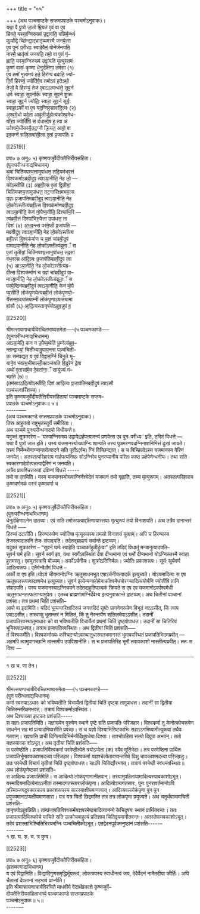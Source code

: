 +++
title = "०५"

+++
(अथ पञ्चमाष्टके सप्तमप्रपाठके पञ्चमोऽनुवाकः)।  
यथा॒ वै पु॒त्रो जा॒तो म्रि॒यत॑ ए॒वं वा ए॒व  
म्रि॑यते॒ यस्या॒ग्निरुख्य॑ उ॒द्वाय॑ति॒ यन्नि॑र्म॒न्थ्यं॑  
कु॒र्याद्वि च्छि॑न्द्या॒द्भ्रातृ॑व्यमस्मै जनये॒त्स  
ए॒व पुनः॑ प॒रीध्यः॒ स्वादे॒वैनं॒ योने॑र्जनयति॒  
नास्मै॒ भ्रातृ॑व्यं जनयति॒ तमो॒ वा ए॒तं गृ॑–  
ह्णाति॒ यस्या॒ग्निरुख्य॑ उद्वा॑यति मृ॒त्युस्तमः॑  
कृ॒ष्णं वासः॑ कृ॒ष्णा धे॒नुर्दक्षि॑णा॒ तम॑सा (१)  
ए॒व तमो॑ मृ॒त्यमप॑ हते॒ हिर॑ण्यं ददाति॒ ज्यो–  
ति॒र्वै हिर॑ण्यं॒ ज्योति॑षै॒व तमोऽप॑ ह॒तेऽथो॒  
तेजो॒ वै हि॑रण्यं॒ तेज॑ ए॒वाऽऽत्मन्ध॑त्ते॒ सुव॒र्न  
ध॒र्मः स्वाहा॒ सुव॒र्नार्कः स्वाहा॒ सुव॒र्न शु॒क्रः  
स्वाहा॒ सुव॒र्न ज्योतिः॒ स्वाहा॒ सुव॒र्न सूर्यः॒  
स्वाहा॒ऽर्को वा ए॒ष यद॒ग्निर॒सावा॑दि॒त्यः (२)  
अ॒श्व॒मे॒धो यदे॒ता आहु॑तीर्जु॒होत्य॑र्काश्व॒मेध–  
यो॑र॒व ज्योतिँ॑षि॒ सं द॑धात्ये॒ष ह॒ त्वा अ॑  
र्काश्वमे॒धीयस्यै॒तद॒ग्नौ क्रि॒यत॒ आपो॒ वा  
इद॒मग्ने॑ सलि॒लमा॑सी॒त्स ए॒तां प्र॒जाप॑तिः प्र

[[2519]]

प्रपा० ७ अनु० ५) कृष्णयजुर्वेदीयतैत्तिरीयसंहिता।  
(पुनःपरीन्धनाद्यभिधानम्)  
थ॒मां चिति॑मपश्य॒त्तामुपा॑धत्त॒ तदि॒यम॑भव॒त्तं  
वि॒श्वकर्माऽब्रवी॒दुप॒ त्वाऽया॒नीति॒ नेह लो॒ —  
को॑ऽस्तीति॑ (३) अब्र॒वी॒त्स ए॒तां द्वि॒तीयां॒  
चिति॑मपश्य॒त्तामुपा॑धत्त॒ तद॒न्तरि॑क्षमभव॒त्स  
य॒ज्ञः प्र॒जाप॑तिमब्रवी॒दुप॒ त्वाऽया॒नीति॒ नेह  
लो॒को॑ऽस्तीत्य॑ब्रवी॒त्स वि॒श्वक॑र्माणब्रवी॒दुप॒  
त्वाऽया॒नीति॒ केन॑ नो॒पैष्य॒तीति॒ दिश्या॑भि॒रि —  
त्य॑ब्रवी॒त्तं दिश्या॑भिरु॒पैत्ता उपा॑धत्त॒ ता  
दिशः॑ (४) अ॒भ॒व॒न्त्स पर॑मे॒ष्ठी प्र॒जा॑पति —  
मब्र॑वीदुप॒ त्वाऽया॒नीति॒ नेह लो॒को॑ऽस्तीत्य॑  
ब्रवी॒त्स वि॒श्वक॑र्माण च य॒ज्ञं चा॑ब्रवी॒दुप॑  
वा॒माऽया॒नीति॒ नेह लो॒को॑ऽस्तीत्य॑ब्रूता॒ँ स  
ए॒तां तृ॒तीयां॒ चिति॑मपश्य॒त्तामुपा॑धत्त॒ तद॒सा  
व॑भ॒वत्स आ॑दि॒त्यः प्र॒जाप॑तिमब्रवी॒दुप॑ त्वा  
(५) आऽया॒नीति॒ नेह लो॒को॑ऽस्तीत्य॑ब्र–  
वी॒त्स वि॒श्वक॑र्माणं च य॒ज्ञं चा॑ब्रवी॒दुप॑ वा॒–  
माऽया॒नीति॒ नेह लो॒को॑ऽस्तीत्य॑ब्रूता॒ँ स  
प॑रमे॒ष्ठिन॑मब्रवी॒दुपं त्वाऽया॒नीति॒ केन॑ मो॒पै  
प्य॒सीति॑ लोकंपृ॒णयेत्यब्रवी॒त्तं लोकंपृ॒णयो॒–  
यै॑त्तस्मा॒दया॑तयाम्नी लोकंपृ॒णाऽयातयामा  
ह्य॑सौ (६) आ॒दि॒त्यस्तानृष॑योऽब्रुव॒न्नुप॑ व॒

[[2520]]

श्रीमत्सायणाचार्यविरचितभाष्यसमेता–––(५ पञ्चमकाण्डे–––  
(पुनःपरीन्धनाद्यभिधानम्)  
आऽया॒मेति॒ कन न उ॒पैष्य॒थेति॑ भू॒म्नेत्य॑ब्रुव॒–  
न्तान्द्वाभ्यां॒ चिती॑भ्यामु॒पाय॒न्त्स पञ्च॑चिती–  
कः॒ सम॑पद्यत॒ य ए॒वं वि॒द्वान॒र्ग्नि चि॑नु॒ते भू–  
याने॒व भ॑वत्य॒भीमाल्लोँ॒काञ्ज॑यति वि॒दुरेनं॑ दे॒वा  
अथो॑ ए॒तासा॑मे॒व दे॒वता॑ना॒ँ सायु॑ज्यं ग–  
च्छति (७)॥  
(तम॑साऽऽदि॒त्यो॑ऽस्तीति॒ दिश॑ आदि॒त्यः प्र॒जाप॑तिमब्रवी॒दुप॑ त्वाऽसौ  
पञ्च॑चत्वारिँशच्च)।  
इति कृष्णयजुर्वेदीयतैत्तिरीयसंहितायां पञ्चमाष्टके सप्तम–  
प्रपाठके पञ्चमोऽनुवाकः॥ ५॥  
-----–––  
(अथ पञ्चमकाण्डे सप्तमप्रपाठके पञ्चमोऽनुवाकः)।  
तिस्र आहुतयो राष्ट्रभृतस्तुर्ये समीरिताः।  
अथ पञ्चमे पुनःपरीन्धनादयो विधीयन्ते॥  
यदुक्तं सूत्रकारेण – ‘यस्याग्निरुख्य उद्वायेद्रार्हपत्यादन्यं प्रणयेत्स एव पुनः परीध्यः’ इति, तदिदं विधत्ते —  
यथा वै पुत्रो जात इति। यस्य यजमानस्योख्याग्निः शाम्यति तस्य पुत्रमरणवदग्निनाशनिमित्तं दुःखं जायते। तस्य निर्मन्थ्येनाग्न्यन्तरोत्पादने सति पूर्वोऽ(र्वम) ग्निं विच्छिन्द्यात्। स च विच्छिन्नोऽस्य यजमानस्य वैरिणं जनयेत्। अतस्तत्परिहाराय गार्हपत्यनिष्ठः सोऽग्निरेव पुनरप्यानीय परितः काष्ठ प्रक्षेपेणेन्धनीयः। तथा सति स्वकारणादेवोत्पन्नत्वाद्वैरिणं न जनयति।  
अत्रैव प्रायश्चित्तरूपां दक्षिणां विधत्ते -----  
तमो वा एतमिति। यस्य यजमानस्योख्याग्निर्नश्येदेतं यजमानं तमो गृह्णाति, तच्च मृत्युरूपम्। अतस्तत्परिहाराय कृष्णवर्णमकं वस्त्रं कृष्णवर्णा च

[[2521]]

प्रपा० ७ अनु० ५) कृष्णयजुर्वेदीयतैत्तिरीयसंहिता।  
(पुनःपरीन्धनाथभिधानम्)  
धेनुर्दक्षिणाऽनेन दातव्या। एवं सति तमोरूपत्वाद्दक्षिणायास्तयाः मृत्युरूपं तयो विनाशयति। अथ तत्रैव दानान्तरं विधत्ते –––  
हिरण्यं ददातीति। हिरण्यरूपेण ज्योतिषा मृत्युरूपस्य तमसो विनाशयं युक्तम्। अपि च हिरण्यस्य तेजस्त्वादात्मनि तेजः संपादयति। तदेतद्ब्राह्मणं सर्वान्ते द्रष्टव्यम्।  
यदुक्तं सूत्रकारेण – “सुवर्न घर्मः स्वाहेति पञ्चार्काहुतीर्हुत्वा” इति तदिदं विधातुं मन्त्रानुत्पादयति–  
सुवर्न घर्म इति। सुवर्न स्वर्ग इव, यथा स्वर्गेऽवस्थिता देवा दीप्यमाना एवं घर्मो दीप्यमानो योऽग्निस्तस्मै स्वाहा हुतमस्तु। एवमुत्तरत्रापि योज्यम्। अर्कोऽर्चनीयः। शुक्रोऽतिनिर्मलः। ज्योतिः प्रकाशरूपः। सूर्यः सूर्यवर्ण आदित्यरूपः। एतैर्मन्त्रैर्होमं विधत्ते –  
अर्को वा एष इति।योऽयं चीयमानोऽग्निः ऋतुसाधनभूत एषाऽर्चनीयत्वादर्क इत्युच्यते। योऽयमादित्यः स एष ऋतुफलरूपत्वादश्वमेध इत्युच्यत। सुवर्न इत्येन्मन्त्रहोमेनार्काश्वमेधयोरग्न्यादित्ययोर्यनि ज्योतींषि तानि संपादयति। यस्य यजमानस्याऽग्निचयने तदेतदाहुतिपञ्चकं क्रियते स एष एव यजमानोऽर्काश्वमेधी ऋतुसाधनतत्फलाभ्यामुपेतः। एतच्च ब्राह्मणामग्निर्देवेभ्य इत्यनुवाकान्ते द्रष्टव्यम्। अथ चितीनां पञ्चानां प्रशंसा। तत्र प्रथमां चितिं प्रशंसति–  
आपो वा इदामिति। यदिदं भूम्यन्तरिक्षादिरूपं जगत्तदिदं सृष्टेः प्रागनेनरूपेण विभूतं नाऽऽसीत्, किं त्वाप एवाऽऽसीत्। तास्वप्सु भूतान्तरं न मिलितं, किं तु नैरन्तर्येण सलिलमेवाऽऽसीत्। तदानीं प्रजापतिरवस्थातुमाधारः को वा भविष्यतीति विचार्यैतां प्रथमां चितिं दृष्ट्वोपाधत्त। तदानीं सा चितिरियं भूमिरूपाऽभवत्। तत्रायं प्रजापतिरवस्थितः। अथ द्वितीयां चितिं प्रशंसति–––  
तं विश्वकर्मेति। विश्वकर्माख्यः कश्चिदन्योऽवस्थातुधारमलभमानस्तं भूमाववस्थितं प्रजापतिभिदमब्रवीत् — अहमपि त्वामुपागच्छानि त्वत्समीप उपविशानीति। स च प्रजापतिरिह भूमौ तवावकाशो नास्तीत्यब्रवीत्। ततः स विश्व —
___________
१ ख च. णा तेन।

[[2522]]

श्रीमत्सयणाचार्यविरचितभाष्यसमेता–––(५ पञ्चमकाण्डे–––  
(पुन परीन्धनाद्यभिधानम्)  
कर्मा स्वस्याऽऽधारः को भविष्यतीति विचार्यैतां द्वितीयां चितिं दृष्ट्वा तामुपाधत्त। तदानीं सा द्वितीया चितिरन्तरिक्षमभवत्। तत्रायं विश्वकर्माऽवस्थितः।  
अथ दिश्याख्या इष्टकाः प्रशंसति-----  
स यज्ञाः प्रजापतिमिति। यज्ञाख्येन पुरुषेण स्थाने पृष्टे सति प्रजापतिः परिजहार। विश्वकर्मा तु केनोत्कोचरूपेण साधनेन सह मां प्रत्यादमिष्यसीति प्रपच्छ। स च यज्ञो दिश्याभिरिष्टकाभिः सहाऽऽगमिष्यामीत्युक्त्वा तथैवः गतवान्। राज्ञ्यासि प्राची दिगित्यादिभिर्मन्त्रैर्दिक्षूपधेया दिश्याः। ताश्चोपहिता सत्यो दिग्रूपा अभवन्। ततो यज्ञस्यावक शोऽभूत्। अथ तृतीयां चितिं प्रशंसति–––  
स परमेष्ठीति। प्रजापतिर्विश्वकर्मा परमेष्ठीत्येते त्रयोऽप्येता (क) स्यैव मूर्तिभेदाः। तत्र परमेष्ठिना प्रार्थितः प्रजापतिर्भूमाववकाशमदत्त्वा परिजहार। विश्वकर्मा यज्ञश्चेत्येतावप्यन्तरिक्षे दिक्षु चावकाशमदत्त्वा परिजह्रतुः। ततः परमेष्ठी विचार्य तृतीयां चितिं दृष्ट्वोपाधत्त। साऽपि चितिर्द्यौरभवत्। तत्रायं परमेष्ठी स्वयमवस्थितः॥  
अथ लोकंपृणेष्टकां प्रशंसति–  
स आदित्यः प्रजापतिमिति। स आदित्यो लोकंपृणामानीतवान्। तस्यामुपहितायामादित्यस्यावकाशोऽभूत्। यस्मादियमादित्येनाऽऽनीता तस्मादगतस्तारालोकंपृणा। आदित्योऽप्यगतसारः, पुनः पुनरावर्तमानोऽपि तस्मिञ्जगदुपकारकत्य प्रकाशरूपस्य सारस्याक्षीयमाणत्वात्। आदित्यवल्लोकंपृणा पुन पुन प्रयुज्यमानाऽप्यक्षीयमाणसारा। यत्र यत्र चितौ छिद्रमस्ति तत्र तत्र लोकपृणा प्रयुज्यते। अथ चतुर्थपञ्चमचिती प्रशंसति–  
तानृषयोऽब्रूवन्निति। तान्प्रजापतिविश्वकर्मयज्ञपरमेष्ठ्यादित्यानन्ये केचिदृषयः स्थानं प्रार्थितवन्तः। ततः प्रजापत्यादिभिरुकोचे याचिते सति उत्कोचबाहुल्यं प्रतिज्ञाय चितिद्वयमानीतवन्तः। अतस्तेषामवकाशोऽभूत्। तदेवं प्रशस्ताभिश्चितिभिरयमग्निः पञ्चचितीकोऽभूत्। एतद्वेदनपूर्वक्मनुष्ठानं प्रशंसति-----–  
-----––  
१ ख. घ. ङ. च. त्र कुत्र।

[[2523]]

प्रपा० ७ अनु० ६) कृष्णयजुर्वेदीयतैत्तिरीयसंहिता।  
(व्रतचरणाद्यभिधानम्)  
य एवं विद्वानिति। विद्यादिगुणसमृद्धिर्भूयस्त्वं, लोकत्रयस्य स्वाधीनत्वं जय, देवैर्वेदनं नामैतदीया कीर्तिः। अपि चैतासां देवतानां सहभावं प्राप्नोति।  
इति श्रीमत्सायणाचार्यविरचिते माधवीये वेदार्थप्रकाशे कृष्णजुर्वे–  
दीयतैत्तिरीयसंहिताभाष्ये पञ्चमकाण्डे सप्तमप्रपाठके  
पञ्चमोऽनुवाकः॥ ५॥  
-----––  
